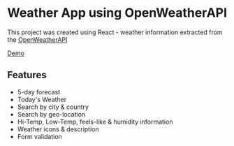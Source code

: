 # Weather App using OpenWeatherAPI

This project was created using React - weather information extracted from the [OpenWeatherAPI](https://openweathermap.org/api)

[Demo](https://weather-forecast-app679.netlify.app/)

## Features

 - 5-day forecast
 - Today's Weather
 - Search by city & country
 - Search by geo-location
 - Hi-Temp, Low-Temp, feels-like & humidity information
 - Weather icons & description
 - Form validation
